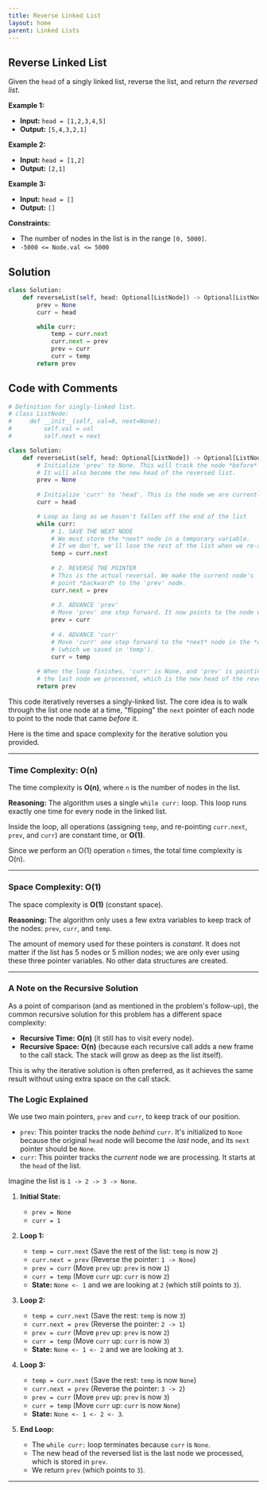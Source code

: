 ```yaml
---
title: Reverse Linked List
layout: home
parent: Linked Lists
---
```


## Reverse Linked List

Given the `head` of a singly linked list, reverse the list, and return *the reversed list*.

**Example 1:**
* **Input:** `head = [1,2,3,4,5]`
* **Output:** `[5,4,3,2,1]`

**Example 2:**
* **Input:** `head = [1,2]`
* **Output:** `[2,1]`

**Example 3:**
* **Input:** `head = []`
* **Output:** `[]`

**Constraints:**
* The number of nodes in the list is in the range `[0, 5000]`.
* `-5000 <= Node.val <= 5000`

## Solution
```python
class Solution:
    def reverseList(self, head: Optional[ListNode]) -> Optional[ListNode]:
        prev = None
        curr = head

        while curr:
            temp = curr.next
            curr.next = prev
            prev = curr
            curr = temp
        return prev
```

## Code with Comments

```python
# Definition for singly-linked list.
# class ListNode:
#     def __init__(self, val=0, next=None):
#         self.val = val
#         self.next = next

class Solution:
    def reverseList(self, head: Optional[ListNode]) -> Optional[ListNode]:
        # Initialize 'prev' to None. This will track the node *before* 'curr'.
        # It will also become the new head of the reversed list.
        prev = None
        
        # Initialize 'curr' to 'head'. This is the node we are currently processing.
        curr = head

        # Loop as long as we haven't fallen off the end of the list
        while curr:
            # 1. SAVE THE NEXT NODE
            # We must store the *next* node in a temporary variable.
            # If we don't, we'll lose the rest of the list when we re-assign curr.next.
            temp = curr.next
            
            # 2. REVERSE THE POINTER
            # This is the actual reversal. We make the current node's 'next' pointer
            # point *backward* to the 'prev' node.
            curr.next = prev
            
            # 3. ADVANCE 'prev'
            # Move 'prev' one step forward. It now points to the node we just processed.
            prev = curr
            
            # 4. ADVANCE 'curr'
            # Move 'curr' one step forward to the *next* node in the *original* list
            # (which we saved in 'temp').
            curr = temp
        
        # When the loop finishes, 'curr' is None, and 'prev' is pointing to
        # the last node we processed, which is the new head of the reversed list.
        return prev
```

This code iteratively reverses a singly-linked list. The core idea is to walk through the list one node at a time, "flipping" the `next` pointer of each node to point to the node that came *before* it.

Here is the time and space complexity for the iterative solution you provided.

---

### Time Complexity: O(n)

The time complexity is **O(n)**, where `n` is the number of nodes in the list.

**Reasoning:**
The algorithm uses a single `while curr:` loop. This loop runs exactly one time for every node in the linked list.

Inside the loop, all operations (assigning `temp`, and re-pointing `curr.next`, `prev`, and `curr`) are constant time, or **O(1)**.

Since we perform an O(1) operation `n` times, the total time complexity is O(n).

---

### Space Complexity: O(1)

The space complexity is **O(1)** (constant space).

**Reasoning:**
The algorithm only uses a few extra variables to keep track of the nodes: `prev`, `curr`, and `temp`.

The amount of memory used for these pointers is *constant*. It does not matter if the list has 5 nodes or 5 million nodes; we are only ever using these three pointer variables. No other data structures are created.

---

### A Note on the Recursive Solution

As a point of comparison (and as mentioned in the problem's follow-up), the common recursive solution for this problem has a different space complexity:

* **Recursive Time:** **O(n)** (it still has to visit every node).
* **Recursive Space:** **O(n)** (because each recursive call adds a new frame to the call stack. The stack will grow as deep as the list itself).

This is why the iterative solution is often preferred, as it achieves the same result without using extra space on the call stack.

### The Logic Explained

We use two main pointers, `prev` and `curr`, to keep track of our position.

  * `prev`: This pointer tracks the node *behind* `curr`. It's initialized to `None` because the original `head` node will become the *last* node, and its `next` pointer should be `None`.
  * `curr`: This pointer tracks the *current* node we are processing. It starts at the `head` of the list.

Imagine the list is `1 -> 2 -> 3 -> None`.

1.  **Initial State:**

      * `prev = None`
      * `curr = 1`

2.  **Loop 1:**

      * `temp = curr.next` (Save the rest of the list: `temp` is now `2`)
      * `curr.next = prev` (Reverse the pointer: `1 -> None`)
      * `prev = curr` (Move `prev` up: `prev` is now `1`)
      * `curr = temp` (Move `curr` up: `curr` is now `2`)
      * **State:** `None <- 1` and we are looking at `2` (which still points to `3`).

3.  **Loop 2:**

      * `temp = curr.next` (Save the rest: `temp` is now `3`)
      * `curr.next = prev` (Reverse the pointer: `2 -> 1`)
      * `prev = curr` (Move `prev` up: `prev` is now `2`)
      * `curr = temp` (Move `curr` up: `curr` is now `3`)
      * **State:** `None <- 1 <- 2` and we are looking at `3`.

4.  **Loop 3:**

      * `temp = curr.next` (Save the rest: `temp` is now `None`)
      * `curr.next = prev` (Reverse the pointer: `3 -> 2`)
      * `prev = curr` (Move `prev` up: `prev` is now `3`)
      * `curr = temp` (Move `curr` up: `curr` is now `None`)
      * **State:** `None <- 1 <- 2 <- 3`.

5.  **End Loop:**

      * The `while curr:` loop terminates because `curr` is `None`.
      * The new head of the reversed list is the last node we processed, which is stored in `prev`.
      * We return `prev` (which points to `3`).

-----
